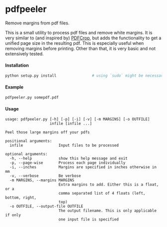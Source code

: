 # pdfpeeler
Remove margins from pdf files.

This is a small utility to process pdf files and remove white margins. 
It is very similar to (and inspired by) [PDFCrop](http://pdfcrop.sourceforge.net/), but adds the functionality to get a unified page size in the resulting pdf. 
This is especially useful when removing margins before printing.
Other than that, it is very basic and not extensively tested.

#### Installation

```bash
python setup.py install                # using `sudo` might be necessary
```  

#### Example

```bash
pdfpeeler.py somepdf.pdf
```

#### Usage
```
usage: pdfpeeler.py [-h] [-p] [-i] [-v] [-m MARGINS] [-o OUTFILE]
                    infile [infile ...]

Peel those large margins off your pdfs

positional arguments:
  infile                Input files to be processed

optional arguments:
  -h, --help            show this help message and exit
  -p, --page-wise       Process each page individually
  -i, --inches          Margins are specified in inches otherwise in mm
  -v, --verbose         Be verbose
  -m MARGINS, --margins MARGINS
                        Extra margins to add. Either this is a float, or a
                        comma separated list of 4 floats (left, bottom, right,
                        top)
  -o OUTFILE, --output-file OUTFILE
                        The output filename. This is only applicable if only
                        one input file is specified

```

